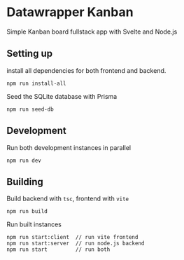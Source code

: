 # Datawrapper Kanban 
Simple Kanban board fullstack app with Svelte and Node.js

## Setting up

install all dependencies for both frontend and backend.
```
npm run install-all
```

Seed the SQLite database with Prisma
```
npm run seed-db
```

## Development

Run both development instances in parallel
```
npm run dev
```

## Building

Build backend with `tsc`, frontend with `vite`
```
npm run build
```

Run built instances
```
npm run start:client  // run vite frontend
npm run start:server  // run node.js backend
npm run start         // run both
```